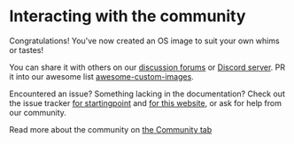 # Interacting with the community

Congratulations! You've now created an OS image to suit your own whims or tastes!

You can share it with others on our [discussion forums](https://github.com/orgs/ublue-os/discussions) or [Discord server](https://discord.gg/WEu6BdFEtp). PR it into our awesome list [awesome-custom-images](https://github.com/ublue-os/awesome-custom-images).

Encountered an issue? Something lacking in the documentation? Check out the issue tracker [for startingpoint](https://github.com/ublue-os/startingpoint/issues) and [for this website](https://github.com/ublue-os/website/issues), or ask for help from our community.

Read more about the community on [the Community tab](/CODE_OF_CONDUCT/)